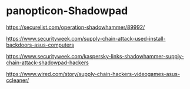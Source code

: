 # panopticon-Shadowpad

https://securelist.com/operation-shadowhammer/89992/

https://www.securityweek.com/supply-chain-attack-used-install-backdoors-asus-computers

https://www.securityweek.com/kaspersky-links-shadowhammer-supply-chain-attack-shadowpad-hackers

https://www.wired.com/story/supply-chain-hackers-videogames-asus-ccleaner/
